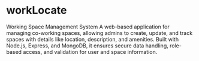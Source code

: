 # workLocate
Working Space Management System A web-based application for managing co-working spaces, allowing admins to create, update, and track spaces with details like location, description, and amenities. Built with Node.js, Express, and MongoDB, it ensures secure data handling, role-based access, and validation for user and space information.
